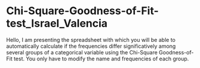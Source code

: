 # Chi-Square-Goodness-of-Fit-test_Israel_Valencia
Hello, I am presenting the spreadsheet with which you will be able to automatically calculate if the frequencies differ significatively among several groups of a categorical variable using the Chi-Square Goodness-of-Fit test. You only have to modify the name and frequencies of each group.
